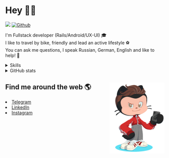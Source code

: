 # Hey 👋🏻 

![](https://komarev.com/ghpvc/?username=your-github-HarshBarash&color=grey) [![Github](https://img.shields.io/github/followers/HarshBarash?label=Follow&style=social)](https://github.com/HarshBarash)

I'm  Fullstack developer (Rails/Android/UX-UI) 🎓  <br />
I like to travel by bike, friendly and lead an active lifestyle ⚽ <br />
You can ask me questions, I speak Russian, German, English and like to help! 💬  <br />

<details>
    <summary> Skills </summary>
   <p>
      <br/>
      <img src="https://img.shields.io/badge/Ruby_on_Rails-CC0000?style=for-the-badge&logo=ruby-on-rails&logoColor=white" />
      <img src="https://img.shields.io/badge/Ruby-CC342D?style=for-the-badge&logo=ruby&logoColor=white" />
      <img src="https://img.shields.io/badge/Bootstrap-563D7C?style=for-the-badge&logo=bootstrap&logoColor=white" />
      <img src="https://img.shields.io/badge/PostgreSQL-316192?style=for-the-badge&logo=postgresql&logoColor=white" />
      <img src="https://img.shields.io/badge/SQLite-07405E?style=for-the-badge&logo=sqlite&logoColor=white" />
      <img src="https://img.shields.io/badge/Heroku-430098?style=for-the-badge&logo=heroku&logoColor=white"/>
      <img src="https://img.shields.io/badge/GitHub-100000?style=for-the-badge&logo=github&logoColor=white" />
      <br/>
      <img src="https://img.shields.io/badge/Android-3DDC84?style=for-the-badge&logo=android&logoColor=white" />
      <img src="https://img.shields.io/badge/Kotlin-0095D5?&style=for-the-badge&logo=kotlin&logoColor=white" />
      <img src="https://img.shields.io/badge/Java-ED8B00?style=for-the-badge&logo=java&logoColor=white" />
      <img src="https://img.shields.io/badge/Figma-F24E1E?style=for-the-badge&logo=figma&logoColor=white" />
      <img src="https://img.shields.io/badge/firebase-ffca28?style=for-the-badge&logo=firebase&logoColor=black" />
      <img src="https://img.shields.io/badge/Python-FFD43B?style=for-the-badge&logo=python&logoColor=darkgreen" />
      <img src="https://img.shields.io/badge/Trello-0052CC?style=for-the-badge&logo=trello&logoColor=white" />
      <img src="https://img.shields.io/badge/Ubuntu-E95420?style=for-the-badge&logo=ubuntu&logoColor=white" />

   </details>


<details>
    <summary> GitHub stats</summary>
    <br />
   
<!--START_SECTION:waka-->
**🐱 My GitHub Data** 

> 🏆 382 Contributions in the Year 2022
 > 
> 📦 289.9 kB Used in GitHub's Storage 
 > 
> 💼 Opted to Hire
 > 
> 📜 20 Public Repositories 
 > 
> 🔑 40 Private Repositories  
 > 
**I'm a Night 🦉** 

```text
🌞 Morning    63 commits     ██░░░░░░░░░░░░░░░░░░░░░░░   9.53% 
🌆 Daytime    181 commits    ██████░░░░░░░░░░░░░░░░░░░   27.38% 
🌃 Evening    316 commits    ████████████░░░░░░░░░░░░░   47.81% 
🌙 Night      101 commits    ███░░░░░░░░░░░░░░░░░░░░░░   15.28%

```
📅 **I'm Most Productive on Saturday** 

```text
Monday       73 commits     ██░░░░░░░░░░░░░░░░░░░░░░░   11.04% 
Tuesday      94 commits     ███░░░░░░░░░░░░░░░░░░░░░░   14.22% 
Wednesday    104 commits    ████░░░░░░░░░░░░░░░░░░░░░   15.73% 
Thursday     79 commits     ███░░░░░░░░░░░░░░░░░░░░░░   11.95% 
Friday       93 commits     ███░░░░░░░░░░░░░░░░░░░░░░   14.07% 
Saturday     115 commits    ████░░░░░░░░░░░░░░░░░░░░░   17.4% 
Sunday       103 commits    ████░░░░░░░░░░░░░░░░░░░░░   15.58%

```


📊 **This Week I Spent My Time On** 

```text
⌚︎ Time Zone: Asia/Yekaterinburg

💬 Programming Languages: 
Ruby                     4 hrs 17 mins       ███████████████░░░░░░░░░░   61.33% 
ERB                      1 hr 14 mins        ████░░░░░░░░░░░░░░░░░░░░░   17.66% 
XML                      48 mins             ███░░░░░░░░░░░░░░░░░░░░░░   11.56% 
GitIgnore file           16 mins             █░░░░░░░░░░░░░░░░░░░░░░░░   4.03% 
JavaScript               6 mins              ░░░░░░░░░░░░░░░░░░░░░░░░░   1.54%

🔥 Editors: 
RubyMine                 6 hrs 1 min         █████████████████████░░░░   86.1% 
Android Studio           58 mins             ███░░░░░░░░░░░░░░░░░░░░░░   13.9%

💻 Operating System: 
Linux                    6 hrs 59 mins       █████████████████████████   100.0%

```

**I Mostly Code in Ruby** 

```text
Ruby                     30 repos            █████████████░░░░░░░░░░░░   54.55% 
Kotlin                   12 repos            █████░░░░░░░░░░░░░░░░░░░░   21.82% 
Java                     7 repos             ███░░░░░░░░░░░░░░░░░░░░░░   12.73% 
JavaScript               4 repos             █░░░░░░░░░░░░░░░░░░░░░░░░   7.27% 
Python                   2 repos             █░░░░░░░░░░░░░░░░░░░░░░░░   3.64%

```



 Last Updated on 17/04/2022 16:15:28 UTC
<!--END_SECTION:waka-->
   
<!--    <p align="center">
        <img src="https://github-profile-trophy.vercel.app/?username=HarshBarash&theme=darkhub&margin-w=15" alt="Trophies GitHub" />
    </p>
 -->
   
</details>

## Find me around the web 🌎 <a href="https://github.com//HarshBarash"><img align="right" width="175" height="225" src="https://github.com/HarshBarash/HarshBarash/blob/master/app/assets/images/antonbaranov.png"></a>
<li> <a href="https://t.me/HarshBarash"> Telegram </a> </li>
<li> <a href="https://linkedin.com/in/HarshBarash"> LinkedIn </a> </li>
<li> <a href="https://www.instagram.com/harsh.barash/"> Instagram </a> </li>
